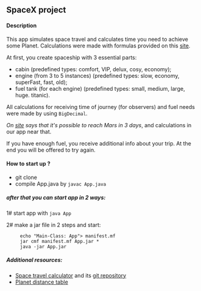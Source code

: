 ## SpaceX project


#### Description
This app simulates space travel and calculates time you need to achieve some Planet.
Calculations were made with formulas provided on this [site](http://nathangeffen.webfactional.com/spacetravel/spacetravel.php).

At first, you create spaceship with 3 essential parts:
- cabin (predefined types: comfort, VIP, delux, cosy, economy);
- engine (from 3 to 5 instances) (predefined types: slow, economy, superFast, fast, old);
- fuel tank (for each engine) (predefined types: small, medium, large, huge. titanic).

All calculations for receiving time of journey (for observers) and 
fuel needs were made by using `BigDecimal`.

_On [site](https://phys.org/news/2016-02-nasa-mars-days.html) says
that it's possible to reach Mars in 3 days_, and calculations in our app
near that. 

If you have enough fuel, you receive additional info about your trip.
At the end you will be offered to try again.


#### How to start up ?
- git clone
- compile App.java by ```javac App.java```
##### after that you can start app in 2 ways:
1# start app with ```java App```

2# make a jar file in 2 steps and start:
         
         echo "Main-Class: App"> manifest.mf
         jar cmf manifest.mf App.jar *
         java -jar App.jar



##### Additional resources:
- [Space travel calculator](http://nathangeffen.webfactional.com/spacetravel/spacetravel.php)
and its [git repository](https://github.com/nathangeffen/space-travel)
- [Planet distance table](https://theplanets.org/distances-between-planets/)